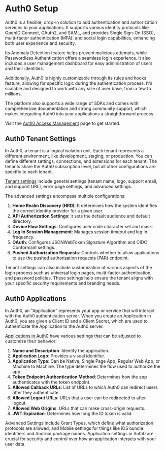 # Auth0 Setup

Auth0 is a flexible, drop-in solution to add authentication and authorization services to your applications. It supports various identity protocols like OpenID Connect, OAuth2, and SAML, and provides Single Sign-On (SSO), multi-factor authentication (MFA), and social login capabilities, enhancing both user experience and security.

Its Anomaly Detection feature helps prevent malicious attempts, while Passwordless Authentication offers a seamless login experience. It also includes a user management dashboard for easy administration of users and their identities.

Additionally, Auth0 is highly customizable through its rules and hooks feature, allowing for specific logic during the authentication process. It's scalable and designed to work with any size of user base, from a few to millions.

The platform also supports a wide range of SDKs and comes with comprehensive documentation and strong community support, which makes integrating Auth0 into your applications a straightforward process.

Visit the [Auth0 Access Management](https://auth0.com/access-management) page to get started.

## Auth0 Tenant Settings

In Auth0, a tenant is a logical isolation unit. Each tenant represents a different environment, like development, staging, or production. You can define different settings, connections, and extensions for each tenant. The tenants share the Auth0 subscription level, but all other configurations are specific to each tenant.

[Tenant settings](https://auth0.com/docs/get-started/tenant-settings) include general settings (tenant name, logo, support email, and support URL), error page settings, and advanced settings. 

The advanced settings encompass multiple configurations:

1. **Home Realm Discovery (HRD)**: It determines how the system identifies the correct identity provider for a given user.
2. **API Authorization Settings**: It sets the default audience and default directory.
3. **Device Flow Settings**: Configures user code character set and mask.
4. **Log In Session Management**: Manages session timeout and log in frequency.
5. **OAuth**: Configures JSONWebToken Signature Algorithm and OIDC Conformant settings.
6. **Pushed Authorization Requests**: Controls whether to allow applications to use the pushed authorization requests (PAR) endpoint.

Tenant settings can also include customization of various aspects of the login process such as universal login pages, multi-factor authentication, and password policies. These settings help ensure the tenant aligns with your specific security requirements and branding needs.

## Auth0 Applications

In Auth0, an "Application" represents your app or service that will interact with the Auth0 authentication server. When you create an Application in Auth0, you are given a Client ID and a Client Secret, which are used to authenticate the Application to the Auth0 server.

[Applications in Auth0](https://auth0.com/docs/get-started/applications) have various settings that can be adjusted to customize their behavior:

1. **Name and Description**: Identify the application.
2. **Application Logo**: Provides a visual identifier.
3. **Application Type**: Can be Native, Single Page App, Regular Web App, or Machine to Machine. The type determines the flow used to authorize the app.
4. **Token Endpoint Authentication Method**: Determines how the app authenticates with the token endpoint.
5. **Allowed Callback URLs**: List of URLs to which Auth0 can redirect users after they authenticate.
6. **Allowed Logout URLs**: URLs that a user can be redirected to after logout.
7. **Allowed Web Origins**: URLs that can make cross-origin requests.
8. **JWT Expiration**: Determines how long the ID token is valid.

Advanced Settings include Grant Types, which define what authorization protocols are allowed, and Mobile settings for things like iOS bundle identifiers and Android package names. Application settings in Auth0 are crucial for security and control over how an application interacts with your user data.
